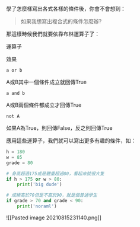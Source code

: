 學了怎麼樣寫出各式各樣的條件後，你會不會想到：

> 如果我想寫出複合式的條件怎麼辦?

那這樣時候我們就要依靠布林運算子了：

運算子

效果

`a or b`

A或B其中一個條件成立就回傳True

`a and b`

A或B兩個條件都成立才回傳True

`not A`

如果A為True，則回傳False，反之則回傳True

應用這些運算子，我們就可以寫出更多有趣的條件，如：

```Python
h = 180
w = 85
grade = 80

# 身高超過175或是體重超過80，看起來就很大隻
if h > 175 or w > 80:
    print('big dude')

# 成績高於70但是不高於90，就是個普通學生
if grade > 70 and grade < 90:
    print('noraml')
```
![[Pasted image 20210815231140.png]]